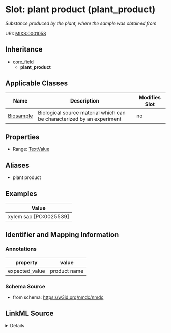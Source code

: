 # Slot: plant product (plant_product)


_Substance produced by the plant, where the sample was obtained from_



URI: [MIXS:0001058](https://w3id.org/mixs/0001058)




## Inheritance

* [core_field](core_field.md)
    * **plant_product**





## Applicable Classes

| Name | Description | Modifies Slot |
| --- | --- | --- |
[Biosample](Biosample.md) | Biological source material which can be characterized by an experiment |  no  |







## Properties

* Range: [TextValue](TextValue.md)



## Aliases


* plant product




## Examples

| Value |
| --- |
| xylem sap [PO:0025539] |

## Identifier and Mapping Information





### Annotations

| property | value |
| --- | --- |
| expected_value | product name || occurrence | 1 |



### Schema Source


* from schema: https://w3id.org/nmdc/nmdc




## LinkML Source

<details>
```yaml
name: plant_product
annotations:
  expected_value:
    tag: expected_value
    value: product name
  occurrence:
    tag: occurrence
    value: '1'
description: Substance produced by the plant, where the sample was obtained from
title: plant product
examples:
- value: xylem sap [PO:0025539]
from_schema: https://w3id.org/nmdc/nmdc
aliases:
- plant product
rank: 1000
is_a: core field
string_serialization: '{text}'
slot_uri: MIXS:0001058
multivalued: false
alias: plant_product
domain_of:
- Biosample
range: TextValue

```
</details>